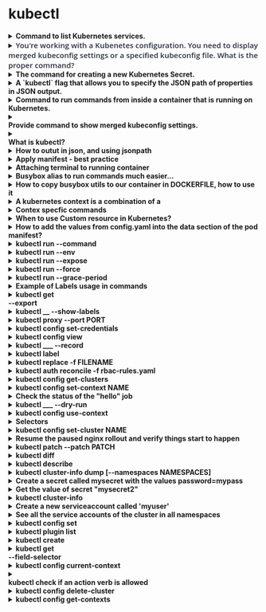 # kubectl 

<details>
<summary>
<b>Command to list Kubernetes services.</b>
</summary>
`kubectl get svc`
</details>

<details>
<summary>
<b><span style="color: rgb(41, 48, 59); font-family: &quot;Open Sans&quot;, &quot;Helvetica Neue&quot;, Helvetica, Arial, sans-serif; font-size: 15px; font-weight: 600;">You're working with a Kubenetes configuration. You need to display merged kubeconfig settings or a specified kubeconfig file. What is the proper command?</span></b>
</summary>
kubectl config view
</details>

<details>
<summary>
<b>The command for creating a new Kubernetes Secret.</b>
</summary>
`kubectl create secret`
</details>

<details>
<summary>
<b>A `kubectl` flag that allows you to specify the JSON path of properties in JSON output.</b>
</summary>
`-o` along with the `jsonpath` value.

`kubectl get svc -o jsonpath`
</details>

<details>
<summary>
<b>Command to run commands from inside a container that is running on Kubernetes.</b>
</summary>
`kubectl exec`
</details>

<details>
<summary>
<b><div style="">Provide command to show merged kubeconfig settings.</div></b>
</summary>
<div style="">kubectl config view

<b><img src="0oTJPvbKuWTMMeQulKyLGTNY2RLARnDCp8zV2j-gIwfOsP7bZnuDrQefu_W2rTDZLULQ8xvesq6KAxLWM8eWcTwPK2Nt-GqTy2buW2SEXiJMUXlUuwjnlyCab3c5v1GAjNow.png"></b>
</div>
</details>

<details>
<summary>
<b><div style="">What is kubectl?</div></b>
</summary>
<div style="">CLI for running commands against Kubernetes clusters</div><b>
<img src="isELrh5WNHvaPK4BHA8eIJFHKBon5EWZU_8Z16n3bUKaGm2XIEHp2Pk-8pLjEsyFP41Sq-kci93MS5K4mrWQ8bmsQHc5dcY6P9cQQ_UO8rLjCw1L2i7V1QAhyFgb4uoEG_S-.png"></b>
</details>

<details>
<summary>
<b>How to outut in json, and using jsonpath</b>
</summary>
<strong>kubectl get pods -n kube-system -o json
</strong><strong>kubectl get pods -n kube-system -o json | jq '.items[].metadata.name'
</strong>
</details>

<details>
<summary>
<b>Apply manifest - best practice</b>
</summary>
Use&nbsp;kubectl diff&nbsp;to check what would change before applying any updates to your production cluster.
</details>

<details>
<summary>
<b>Attaching terminal to running container</b>
</summary>
kubectl attach demo-54f4458547-fcx2n
</details>

<details>
<summary>
<b>Busybox alias to run commands much easier...</b>
</summary>
alias bb=<em style="">kubectl run busybox --image=busybox:1.28 --rm -it --restart=Never --command --</em> 

bb nslookup demo ... 
bb wget -qO- http://demo:8888 ... 
bb sh
</details>

<details>
<summary>
<b>How to copy busybox utils to our container in DOCKERFILE, how to use it</b>
</summary>
FROM golang:1.11-alpine AS build&nbsp;<div>WORKDIR /src/&nbsp;</div><div>
</div><div>COPY main.go go.* /src/&nbsp;</div><div>RUN CGO_ENABLED=0&nbsp;</div><div>go build -o /bin/demo&nbsp;</div><div>
</div><div>FROM scratch COPY --from=build /bin/demo /bin/demo&nbsp;</div><div>COPY --from=busybox:1.28 /bin/busybox /bin/busybox<b>&nbsp;</b></div><div>ENTRYPOINT ["/bin/demo"]
</div><div>
</div><div>-----</div><div>use the utils from /bin/busybox</div><div><strong>kubectl exec -it POD_NAME /bin/busybox sh</strong>
</div>
</details>

<details>
<summary>
<b>A kubernetes context is a combination of a&nbsp;</b>
</summary>
<div>* authenticated user</div>* a cluster (could be more than one, but current cluster by default)<div>* namespace
</div><div>
</div><div>kubectl config get-contexts
</div>
</details>

<details>
<summary>
<b>Contex specfic commands</b>
</summary>
<strong>kubectl config use-context gke</strong>
<div><strong>kubectl config set-context myapp --cluster=gke --namespace=myapp</strong><strong>
</strong></div><div><strong>kubectl config current-context</strong><strong>
</strong></div><div><strong>
</strong></div><div><strong>kubectx docker-for-desktop</strong> 
Switched to context "docker-for-desktop".
<strong>
</strong><strong>kubectx -</strong> Switched to context "gke". 
<strong>kubectx -</strong> Switched to context "docker-for-desktop".<strong>
</strong></div><div>
</div>
</details>

<details>
<summary>
<b>When to&nbsp;use Custom resource in Kubernetes?</b>
</summary>
<div>Use a custom resource (CRD or Aggregated API) if most of the following apply:</div>You want to use Kubernetes client libraries and CLIs to create and update the new resource.<div>You want top-level support from kubectl (for example:&nbsp;kubectl get my-object object-name).</div><div>You want to build new automation that watches for updates on the new object, and then CRUD other objects, or vice versa.</div><div>You want to write automation that handles updates to the object.</div><div>You want to use Kubernetes API conventions like&nbsp;.spec,&nbsp;.status, and&nbsp;.metadata.</div><div>You want the object to be an abstraction over a collection of controlled resources, or a summarization of other resources.
</div>
</details>

<details>
<summary>
<b>How to add the values from config.yaml into the data section of the pod manifest?</b>
</summary>
<div>How to achieve following::

apiVersion: v1
data:
&nbsp;config.yaml: |
&nbsp;&nbsp;&nbsp;autoSaveInterval: 60
&nbsp;&nbsp;&nbsp;batchSize: 128
&nbsp;&nbsp;&nbsp;protocols:
&nbsp;&nbsp;&nbsp;&nbsp;&nbsp;- http
&nbsp;&nbsp;&nbsp;&nbsp;&nbsp;- https
kind: ConfigMap
metadata:
&nbsp;name: demo-config
&nbsp;namespace: demo<strong>
</strong></div><div><strong>
</strong></div><div>--</div><div>
</div><div>kubectl create configmap demo-config --namespace=demo --from-file=config.yaml configmap "demo-config" created
</div><div>
</div><div>kubectl get configmap/demo-config --namespace=demo --export -o yaml &gt;demo-config.yaml
</div><div>
</div>
</details>

<details>
<summary>
<b>kubectl run --command</b>
</summary>
If true and extra arguments are present, use them as the 'command' field in the container, rather than the 'args' field which is the default.
</details>

<details>
<summary>
<b>kubectl run --env</b>
</summary>
env vars to set in the container
</details>

<details>
<summary>
<b>kubectl run --expose</b>
</summary>
Create an external svc for the container
</details>

<details>
<summary>
<b>kubectl run --force</b>
</summary>
If grace-period=0. immediately remove resources from API and bypass graceful deletion.&nbsp;<div>
</div><div>May result in inconsistency or data loss and requires confirmation.</div>
</details>

<details>
<summary>
<b>kubectl run --grace-period</b>
</summary>
<table><tbody><tr><td>Period of time in seconds given to the resource to terminate gracefully. 

1 for immediate shutdown. 

Can only be set to 0 when --force is true (force deletion).</td></tr><tr></tr></tbody></table>
</details>

<details>
<summary>
<b>Example of Labels usage in commands</b>
</summary>
<div>kubectl get pods --show-labels</div><div>
</div>kubectl get pod --selector foo=bar<div>
&nbsp;kubectl get pods -l foo!=bar</div><div>
&nbsp;kubectl get pods -l <em style="">foo notin bar</em></div>
</details>

<details>
<summary>
<b>kubectl get<div>--export</div></b>
</summary>
<div>Omit cluster-specific info</div>
</details>

<details>
<summary>
<b>kubectl __ --show-labels</b>
</summary>
When printing, show all labels as the last column
</details>

<details>
<summary>
<b>kubectl proxy --port PORT</b>
</summary>
<div>Creates a proxy server or application-level gateway between localhost and the Kubernetes API Server.&nbsp;</div><div>
</div><div>Allows serving static content over specified HTTP path.&nbsp;</div><div>
</div><div>All incoming data enters through one port and gets forwarded to the remote kubernetes API Server port, except for the path matching the static content path.</div>
<div>--www</div><div>also serve static files from a given directory</div>
</details>

<details>
<summary>
<b>kubectl config set-credentials</b>
</summary>
Sets a user in kubeconfig<div>
</div><div>their certs</div><div>auth provider<div>environment</div></div><div>command</div>
</details>

<details>
<summary>
<b>kubectl config view</b>
</summary>
Display kubeconfig settings
</details>

<details>
<summary>
<b>kubectl ___ --record</b>
</summary>
<table><tbody><tr><td>Record current kubectl command in the resource annotation. 

If set to false, do not record the command. 

If set to true, record the command. 

If not set, default to updating the existing annotation value only if one already exists.</td></tr><tr></tr></tbody></table>
</details>

<details>
<summary>
<b>kubectl label</b>
</summary>
<div>Adds or overwrites the labels on a resource.</div>
</details>

<details>
<summary>
<b>kubectl replace -f FILENAME</b>
</summary>
<div>Replace a resource by filename or stdin.</div>
</details>

<details>
<summary>
<b>kubectl auth reconcile -f rbac-rules.yaml</b>
</summary>
<div>Reconciles rules for&nbsp;</div><div>Role, RoleBinding, ClusterRole, and ClusterRoleBinding</div><div>
</div><div>Missing objects/namespaces are created if required.</div><div>
</div><div>Superior to 'applying' RBAC resources as it causes semantically-aware merging of rules and subjects.</div><div><b>
</b></div><div></div><b>--remove-extra-permissions</b><div><b>--remove-extra-subjects</b></div><div><div>Removes extra perms/subjects added to roles</div></div>
</details>

<details>
<summary>
<b>kubectl config get-clusters</b>
</summary>
Displays clusters in kubeconfig
</details>

<details>
<summary>
<b>kubectl config set-context NAME</b>
</summary>
Sets a context entry in kubeconfig<div>
</div><div>the context name</div><div>the user</div><div>the namespace</div>
</details>

<details>
<summary>
<b>Check the status of the "hello" job</b>
</summary>
<i>kubectl get jobs</i><div><i>kubectl describe jobs hello</i></div><div><i>kubectl logs job/hello</i></div>
</details>

<details>
<summary>
<b>kubectl ___ --dry-run</b>
</summary>
print the object that would be sent, without sending it.
</details>

<details>
<summary>
<b>kubectl config use-context</b>
</summary>
Sets the current context in kubeconfig
</details>

<details>
<summary>
<b>Selectors</b>
</summary>
An expression&nbsp;that matches&nbsp;a label (or set of labels)

<div><strong>kubectl get pods --all-namespaces --selector app=demo</strong>
</div>
</details>

<details>
<summary>
<b>kubectl config&nbsp;set-cluster NAME</b>
</summary>
Sets a cluster entry in kubeconfig<div>
</div><div>--server</div><div>
</div><div>--certificate-authority</div>
</details>

<details>
<summary>
<b>Resume the paused nginx rollout and verify things start to happen</b>
</summary>
<i>kubectl rollout resume deploy nginx
kubectl rollout history deploy nginx</i>
</details>

<details>
<summary>
<b>kubectl patch --patch PATCH</b>
</summary>
<div>Update resource fields using either "json merge" or&nbsp; "strategic merge"</div><div>
</div><div><b>--local</b></div><div>If true, patch will operate on the content of the file, not the server-side resource.</div>
</details>

<details>
<summary>
<b>kubectl diff</b>
</summary>
<div>Diff configurations specified by filename or stdin between the current online configuration, and the configuration as it would be if applied.</div><div>
</div><div>Output is always YAML.
</div><div><div>
</div></div><div><b>--server-side</b></div><div>Run apply in-cluster, not local</div>
</details>

<details>
<summary>
<b>kubectl describe</b>
</summary>
<div>Print a detailed description of the selected resource/group of resources,&nbsp;</div><div>
</div><div>Includies events or controllers.&nbsp;</div>
</details>

<details>
<summary>
<b>kubectl cluster-info dump [--namespaces NAMESPACES]</b>
</summary>
Dumps debug cluster info and pod logs by namespace (default: kube-system)<div>
</div><div>--all-namespaces</div><div>--output-directory</div><div>-o</div>
</details>

<details>
<summary>
<b>Create a secret called mysecret with the values password=mypass</b>
</summary>
<i>kubectl create secret generic mysecret --from-literal=password=mypass</i>
</details>

<details>
<summary>
<b>Get the value of secret "mysecret2"</b>
</summary>
<i>kubectl get secret mysecret2 -o yaml --export</i>
the value will be base64 encoded, so decode it:
<i>echo &lt;value&gt; | base64 -d</i>
</details>

<details>
<summary>
<b>kubectl cluster-info</b>
</summary>
Display addresses of<div>
</div><div>Master</div><div>KubeDNS</div><div>Metrics-Server
<div>Services labelled&nbsp;<b>kubernetes.io/cluster-service=true</b>
</div></div>
</details>

<details>
<summary>
<b>Create a new serviceaccount called 'myuser'</b>
</summary>
<i>kubectl create sa myuser --dry-run -o yaml &gt; serviceaccount.yaml</i><div>or get a template with
<i>kubectl get sa default -o yaml --export &gt; sa.yaml</i></div>
</details>

<details>
<summary>
<b>See all the service accounts of the cluster in all namespaces</b>
</summary>
<i>kubectl get sa --all-namespaces</i>
</details>

<details>
<summary>
<b>kubectl config set</b>
</summary>
Sets a value in kubeconfig<div>
</div><div>kubectl config set clusters.my-cluster.server https://1.2.3.4
</div>
</details>

<details>
<summary>
<b>kubectl plugin list</b>
</summary>
List kubectl plugins
</details>

<details>
<summary>
<b>kubectl create</b>
</summary>
<div>Create a resource from a file or from stdin.</div><div>JSON and YAML formats are accepted.</div><h3>Usage</h3><div><code>$ create -f FILENAME</code></div>
</details>

<details>
<summary>
<b>kubectl get<div>--field-selector</div></b>
</summary>
Filter on object values rather than labels
</details>

<details>
<summary>
<b>kubectl config current-context</b>
</summary>
Prints context
</details>

<details>
<summary>
<b><div>kubectl check if an action verb is allowed</div></b>
</summary>
kubectl auth can-i VERB [TYPE TYPE/NAME]
</details>

<details>
<summary>
<b>kubectl config delete-cluster</b>
</summary>
Delete a cluster from kubeconfig
</details>

<details>
<summary>
<b>kubectl config get-contexts</b>
</summary>
Display contexts from kubeconfig
</details>

